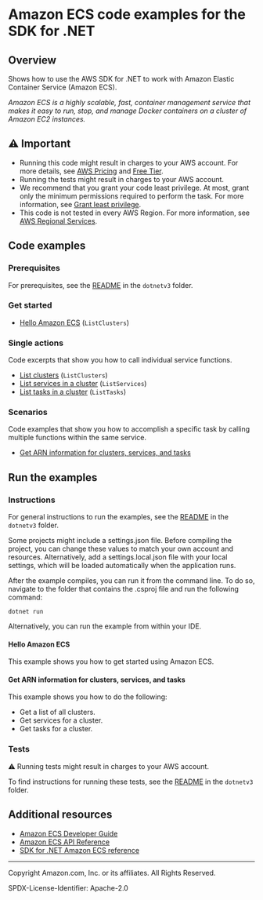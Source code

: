 <!--Generated by WRITEME on 2023-10-26 14:09:13.842601 (UTC)-->
# Amazon ECS code examples for the SDK for .NET

## Overview

Shows how to use the AWS SDK for .NET to work with Amazon Elastic Container Service (Amazon ECS).

<!--custom.overview.start-->
<!--custom.overview.end-->

*Amazon ECS is a highly scalable, fast, container management service that makes it easy to run, stop, and manage Docker containers on a cluster of Amazon EC2 instances.*

## ⚠ Important

* Running this code might result in charges to your AWS account. For more details, see [AWS Pricing](https://aws.amazon.com/pricing/?aws-products-pricing.sort-by=item.additionalFields.productNameLowercase&aws-products-pricing.sort-order=asc&awsf.Free%20Tier%20Type=*all&awsf.tech-category=*all) and [Free Tier](https://aws.amazon.com/free/?all-free-tier.sort-by=item.additionalFields.SortRank&all-free-tier.sort-order=asc&awsf.Free%20Tier%20Types=*all&awsf.Free%20Tier%20Categories=*all).
* Running the tests might result in charges to your AWS account.
* We recommend that you grant your code least privilege. At most, grant only the minimum permissions required to perform the task. For more information, see [Grant least privilege](https://docs.aws.amazon.com/IAM/latest/UserGuide/best-practices.html#grant-least-privilege).
* This code is not tested in every AWS Region. For more information, see [AWS Regional Services](https://aws.amazon.com/about-aws/global-infrastructure/regional-product-services).

<!--custom.important.start-->
<!--custom.important.end-->

## Code examples

### Prerequisites

For prerequisites, see the [README](../README.md#Prerequisites) in the `dotnetv3` folder.


<!--custom.prerequisites.start-->
<!--custom.prerequisites.end-->


### Get started

* [Hello Amazon ECS](ECSActions/HelloECS.cs#L4) (`ListClusters`)

### Single actions

Code excerpts that show you how to call individual service functions.

* [List clusters](ECSActions/ECSWrapper.cs#L28) (`ListClusters`)
* [List services in a cluster](ECSActions/ECSWrapper.cs#L68) (`ListServices`)
* [List tasks in a cluster](ECSActions/ECSWrapper.cs#L102) (`ListTasks`)

### Scenarios

Code examples that show you how to accomplish a specific task by calling multiple
functions within the same service.

* [Get ARN information for clusters, services, and tasks](ECSScenario/ECSScenario.cs)

## Run the examples

### Instructions


For general instructions to run the examples, see the
[README](../README.md#building-and-running-the-code-examples) in the `dotnetv3` folder.

Some projects might include a settings.json file. Before compiling the project,
you can change these values to match your own account and resources. Alternatively,
add a settings.local.json file with your local settings, which will be loaded automatically
when the application runs.

After the example compiles, you can run it from the command line. To do so, navigate to
the folder that contains the .csproj file and run the following command:

```
dotnet run
```

Alternatively, you can run the example from within your IDE.

<!--custom.instructions.start-->
<!--custom.instructions.end-->

#### Hello Amazon ECS

This example shows you how to get started using Amazon ECS.



#### Get ARN information for clusters, services, and tasks

This example shows you how to do the following:

* Get a list of all clusters.
* Get services for a cluster.
* Get tasks for a cluster.

<!--custom.scenario_prereqs.ecs_Scenario_GetClustersServicesAndTasks.start-->
<!--custom.scenario_prereqs.ecs_Scenario_GetClustersServicesAndTasks.end-->


<!--custom.scenarios.ecs_Scenario_GetClustersServicesAndTasks.start-->
<!--custom.scenarios.ecs_Scenario_GetClustersServicesAndTasks.end-->

### Tests

⚠ Running tests might result in charges to your AWS account.


To find instructions for running these tests, see the [README](../README.md#Tests)
in the `dotnetv3` folder.



<!--custom.tests.start-->
<!--custom.tests.end-->

## Additional resources

* [Amazon ECS Developer Guide](https://docs.aws.amazon.com/AmazonECS/latest/developerguide/Welcome.html)
* [Amazon ECS API Reference](https://docs.aws.amazon.com/AmazonECS/latest/APIReference/Welcome.html)
* [SDK for .NET Amazon ECS reference](https://docs.aws.amazon.com/sdkfornet/v3/apidocs/items/ECS/NECS.html)

<!--custom.resources.start-->
<!--custom.resources.end-->

---

Copyright Amazon.com, Inc. or its affiliates. All Rights Reserved.

SPDX-License-Identifier: Apache-2.0